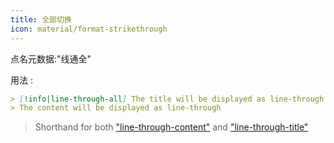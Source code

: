 ```yaml
---
title: 全部切换
icon: material/format-strikethrough
---
```


点名元数据:"线通全"

用法 :

```md
> [!info|line-through-all] The title will be displayed as line-through
> The content will be displayed as line-through
```
> Shorthand for both ["line-through-content"](../content-styling/page-13.md)
> and ["line-through-title"](../title-styling/page-23.md)

